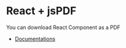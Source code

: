 # React + jsPDF

You can download React Component as a PDF

- [Documentations](https://www.npmjs.com/package/jspdf) 
